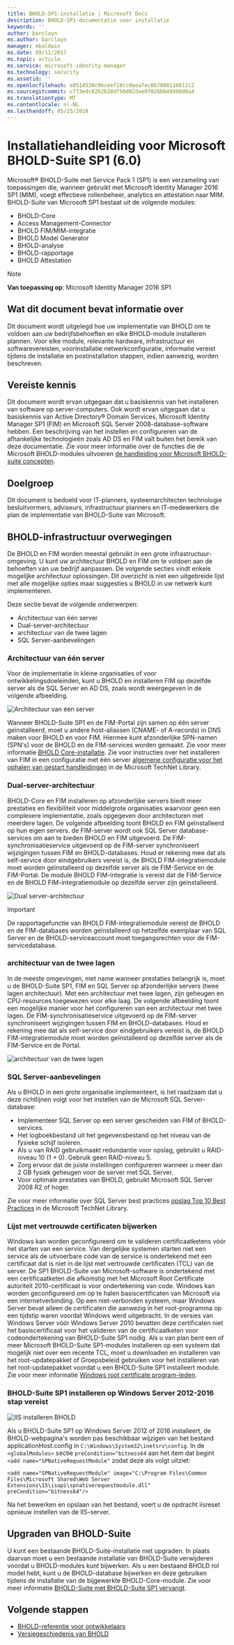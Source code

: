 ```yaml
---
title: BHOLD-SP1-installatie | Microsoft Docs
description: BHOLD-SP1-documentatie voor installatie
keywords: ''
author: barclayn
ms.author: barclayn
manager: mbaldwin
ms.date: 09/11/2017
ms.topic: article
ms.service: microsoft-identity-manager
ms.technology: security
ms.assetid: ''
ms.openlocfilehash: e0514530c9bceef18cc8eea7ec8b7060110811c2
ms.sourcegitcommit: c773edc8262b38df50d82dae0f026bb49500d0a4
ms.translationtype: MT
ms.contentlocale: nl-NL
ms.lasthandoff: 05/25/2018
---
```

# <a name="microsoft-bhold-suite-sp1-60-installation-guide"></a>Installatiehandleiding voor Microsoft BHOLD-Suite SP1 (6.0)

Microsoft® BHOLD-Suite met Service Pack 1 (SP1) is een verzameling van toepassingen die, wanneer gebruikt met Microsoft Identity Manager 2016 SP1 (MIM), voegt effectieve rollenbeheer, analytics en attestation naar MIM. BHOLD-Suite van Microsoft SP1 bestaat uit de volgende modules:

- BHOLD-Core
- Access Management-Connector
- BHOLD FIM/MIM-integratie
- BHOLD Model Generator
- BHOLD-analyse
- BHOLD-rapportage
- BHOLD Attestation


>[!NOTE]
**Van toepassing op**: Microsoft Identity Manager 2016 SP1

## <a name="what-this-document-covers"></a>Wat dit document bevat informatie over

Dit document wordt uitgelegd hoe uw implementatie van BHOLD om te voldoen aan uw bedrijfsbehoeften en elke BHOLD-module installeren plannen. Voor elke module, relevante hardware, infrastructuur en softwarevereisten, voorinstallatie netwerkconfiguratie, informatie vereist tijdens de installatie en postinstallation stappen, indien aanwezig, worden beschreven.

## <a name="pre-requisite-knowledge"></a>Vereiste kennis

Dit document wordt ervan uitgegaan dat u basiskennis van het installeren van software op server-computers. Ook wordt ervan uitgegaan dat u basiskennis van Active Directory® Domain Services, Microsoft Identity Manager SP1 (FIM) en Microsoft SQL Server 2008-database-software hebben. Een beschrijving van het instellen en configureren van de afhankelijke technologieën zoals AD DS en FIM valt buiten het bereik van deze documentatie. Zie voor meer informatie over de functies die de Microsoft BHOLD-modules uitvoeren [de handleiding voor Microsoft BHOLD-suite concepten](https://technet.microsoft.com/library/jj134102(v=ws.10).aspx).

## <a name="audience"></a>Doelgroep

Dit document is bedoeld voor IT-planners, systeemarchitecten technologie besluitvormers, adviseurs, infrastructuur planners en IT-medewerkers die plan de implementatie van BHOLD-Suite van Microsoft.

## <a name="bhold-infrastructure-considerations"></a>BHOLD-infrastructuur overwegingen

De BHOLD en FIM worden meestal gebruikt in een grote infrastructuur-omgeving. U kunt uw architectuur BHOLD en FIM om te voldoen aan de behoeften van uw bedrijf aanpassen. De volgende secties vindt enkele mogelijke architectuur oplossingen. Dit overzicht is niet een uitgebreide lijst met alle mogelijke opties maar suggesties u BHOLD in uw netwerk kunt implementeren.
 
Deze sectie bevat de volgende onderwerpen:

- Architectuur van één server
- Dual-server-architectuur
- architectuur van de twee lagen
- SQL Server-aanbevelingen

### <a name="single-server-architecture"></a>Architectuur van één server

Voor de implementatie in kleine organisaties of voor ontwikkelingsdoeleinden, kunt u BHOLD en installeren FIM op dezelfde server als de SQL Server en AD DS, zoals wordt weergegeven in de volgende afbeelding.
 
![Architectuur van één server](media/bhold-installation-guide/single.png)

Wanneer BHOLD-Suite SP1 en de FIM-Portal zijn samen op één server geïnstalleerd, moet u andere host-aliassen (CNAME- of A-records) in DNS maken voor BHOLD en voor FIM. Hiermee kunt afzonderlijke SPN-namen (SPN's) voor de BHOLD en de FIM-services worden gemaakt. Zie voor meer informatie [BHOLD Core-installatie](https://technet.microsoft.com/library/jj134095(v=ws.10).aspx).
Zie voor instructies over het installeren van FIM in een configuratie met één server [algemene configuratie voor het ophalen van gestart handleidingen](https://technet.microsoft.com/library/ff575965.aspx) in de Microsoft TechNet Library.

### <a name="dual-server-architecture"></a>Dual-server-architectuur

BHOLD-Core en FIM installeren op afzonderlijke servers biedt meer prestaties en flexibiliteit voor middelgrote organisaties waarvoor geen een complexere implementatie, zoals opgegeven door architecturen met meerdere lagen. De volgende afbeelding toont BHOLD en FIM geïnstalleerd op hun eigen servers. de FIM-server wordt ook SQL Server database-services om aan te bieden BHOLD en FIM uitgevoerd. De FIM-synchronisatieservice uitgevoerd op de FIM-server synchroniseert wijzigingen tussen FIM en BHOLD-databases. Houd er rekening mee dat als self-service door eindgebruikers vereist is, de BHOLD FIM-integratiemodule moet worden geïnstalleerd op dezelfde server als de FIM-Service en de FIM-Portal. De module BHOLD FIM-integratie is vereist dat de FIM-Service en de BHOLD FIM-integratiemodule op dezelfde server zijn geïnstalleerd.

![Dual server-architectuur](media/bhold-installation-guide/dual.png)

>[!IMPORTANT]
De rapportagefunctie van BHOLD FIM-integratiemodule vereist de BHOLD en de FIM-databases worden geïnstalleerd op hetzelfde exemplaar van SQL Server en de BHOLD-serviceaccount moet toegangsrechten voor de FIM-servicedatabase.

### <a name="two-tier-architecture"></a>architectuur van de twee lagen

In de meeste omgevingen, met name wanneer prestaties belangrijk is, moet u de BHOLD-Suite SP1, FIM en SQL Server op afzonderlijke servers (twee lagen architectuur). Met een architectuur met twee lagen, zijn geheugen en CPU-resources toegewezen voor elke laag. De volgende afbeelding toont een mogelijke manier voor het configureren van een architectuur met twee lagen. De FIM-synchronisatieservice uitgevoerd op de FIM-server synchroniseert wijzigingen tussen FIM en BHOLD-databases. Houd er rekening mee dat als self-service door eindgebruikers vereist is, de BHOLD FIM-integratiemodule moet worden geïnstalleerd op dezelfde server als de FIM-Service en de Portal.

![architectuur van de twee lagen](media/bhold-installation-guide/two-tier.png)

### <a name="sql-server-recommendations"></a>SQL Server-aanbevelingen

Als u BHOLD in een grote organisatie implementeert, is het raadzaam dat u deze richtlijnen volgt voor het instellen van de Microsoft SQL Server-database:

- Implementeer SQL Server op een server gescheiden van FIM of BHOLD-services.
- Het logboekbestand uit het gegevensbestand op het niveau van de fysieke schijf isoleren.
- Als u van RAID gebruikmaakt redundantie voor opslag, gebruikt u RAID-niveau 10 (1 + 0). Gebruik geen RAID-niveau 5.
- Zorg ervoor dat de juiste instellingen configureren wanneer u meer dan 2 GB fysiek geheugen voor de server met SQL Server.
- Voor optimale prestaties van BHOLD, gebruikt Microsoft SQL Server 2008 R2 of hoger.

Zie voor meer informatie over SQL Server best practices [opslag Top 10 Best Practices](https://www.microsoft.com/technet/prodtechnol/sql/bestpractice/storage-top-10.mspx) in de Microsoft TechNet Library.

### <a name="trusted-certificates-list-update"></a>Lijst met vertrouwde certificaten bijwerken

Windows kan worden geconfigureerd om te valideren certificaatketens vóór het starten van een service. Van dergelijke systemen starten niet een service als de uitvoerbare code van de service is ondertekend met een certificaat dat is niet in de lijst met vertrouwde certificaten (TCL) van de server. De SP1 BHOLD-Suite van Microsoft-software is ondertekend met een certificaatketen die afkomstig met het Microsoft Root Certificate autoriteit 2010-certificaat is voor ondertekening van code.
Windows kan worden geconfigureerd om op te halen basiscertificaten van Microsoft via een internetverbinding. Op een niet-verbonden systeem, maar Windows Server bevat alleen de certificaten die aanwezig in het root-programma op een tijdstip waren voordat Windows werd uitgebracht. In de versies van Windows Server vóór Windows Server 2010 bevatten deze certificaten niet het basiscertificaat voor het valideren van de certificaatketen voor codeondertekening van BHOLD-Suite SP1 nodig. Als u van plan bent een of meer Microsoft BHOLD-Suite SP1-modules installeren op een systeem dat mogelijk niet over een recente TCL, moet u downloaden en installeren van het root-updatepakket of Groepsbeleid gebruiken voor het installeren van het root-updatepakket voordat u een BHOLD-Suite SP1 installeert module. Zie voor meer informatie [Windows root certificate program-leden](http://support.microsoft.com/kb/931125).

### <a name="installing-bhold-suite-sp1-on-windows-server-20122016-required-step"></a>BHOLD-Suite SP1 installeren op Windows Server 2012-2016 stap vereist 

![IIS installeren BHOLD](media/bhold-installation-guide/iis-install-bhold.png)

Als u BHOLD-Suite SP1 op Windows Server 2012 of 2016 installeert, de BHOLD-webpagina's worden pas beschikbaar wijzigen van het bestand applicationHost.config in ```C:\Windows\System32\inetsrv\config```. In de ```<globalModules>``` sectie ```preCondition="bitness64``` aan het item dat begint ```<add name="SPNativeRequestModule"``` zodat deze als volgt uitziet:

```<add name="SPNativeRequestModule" image="C:\Program Files\Common Files\Microsoft Shared\Web Server Extensions\15\isapi\spnativerequestmodule.dll" preCondition="bitness64"/>```

Na het bewerken en opslaan van het bestand, voert u de opdracht iisreset opnieuw instellen van de IIS-server.


## <a name="upgrading-bhold-suite"></a>Upgraden van BHOLD-Suite

U kunt een bestaande BHOLD-Suite-installatie niet upgraden. In plaats daarvan moet u een bestaande installatie van BHOLD-Suite verwijderen voordat u BHOLD-modules kunt bijwerken. Als u een bestaand BHOLD rol model hebt, kunt u de BHOLD-database bijwerken en deze gebruiken tijdens de installatie van de bijgewerkte BHOLD-Core-module. Zie voor meer informatie [BHOLD-Suite met BHOLD-Suite SP1 vervangt](https://technet.microsoft.com/library/jj874043(v=ws.10).aspx).


## <a name="next-steps"></a>Volgende stappen

- [BHOLD-referentie voor ontwikkelaars](../reference/mim2016-bhold-developer-reference.md)
- [Versiegeschiedenis van BHOLD](../reference/version-bhold-history.md)
